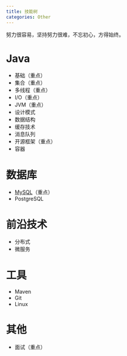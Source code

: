 ```yaml
---
title: 技能树
categories: Other
---
```


努力很容易，坚持努力很难，不忘初心，方得始终。
<!-- more -->
# Java
* 基础（重点）
* 集合（重点）
* 多线程（重点）
* I/O（重点）
* JVM（重点）
* 设计模式
* 数据结构
* 缓存技术
* 消息队列
* 开源框架（重点）
* 容器

# 数据库
* [MySQL](/tags/MySQL/)（重点）
* PostgreSQL

# 前沿技术
* 分布式
* 微服务

# 工具
* Maven
* Git
* Linux

# 其他
* 面试（重点）
